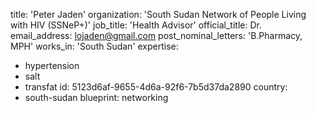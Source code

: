 title: 'Peter Jaden'
organization: 'South Sudan Network of People Living with HIV (SSNeP+)'
job_title: 'Health Advisor'
official_title: Dr.
email_address: lojaden@gmail.com
post_nominal_letters: 'B.Pharmacy, MPH'
works_in: 'South Sudan'
expertise:
  - hypertension
  - salt
  - transfat
id: 5123d6af-9655-4d6a-92f6-7b5d37da2890
country:
  - south-sudan
blueprint: networking
